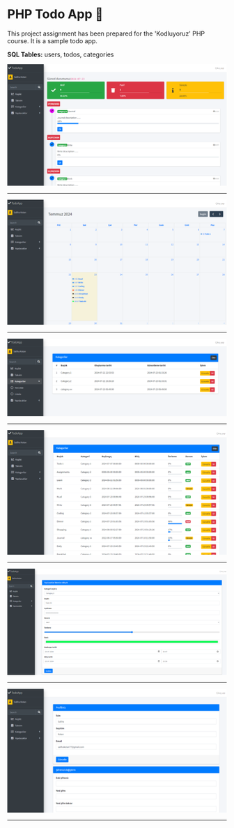 # PHP Todo App :gem:

This project assignment has been prepared for the 'Kodluyoruz' PHP course. It is a sample todo app.

**SQL Tables:** users, todos, categories

![preview](img/prev1.png)

---


![preview](img/prev2.png)

---


![preview](img/prev3.png)

---


![preview](img/prev4.png)

---


![preview](img/prev5.png)

---



![preview](img/prev6.png)

---

